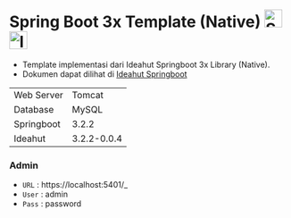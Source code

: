# Spring Boot 3x Template (Native) <img height="32" src="https://avatars.githubusercontent.com/u/317776?s=48&v=4" alt="Spring"> <img height="32" src="https://raw.githubusercontent.com/ideahut-apps-team/ideahut-springboot-docs/main/docs/images/logo.png" alt="Ideahut">

- Template implementasi dari Ideahut Springboot 3x Library (Native).
- Dokumen dapat dilihat di [Ideahut Springboot](https://github.com/ideahut-apps-team/ideahut-springboot-docs/)

|     |     |
| ---      | ---       |
| Web Server  | Tomcat  |
| Database  | MySQL  |
| Springboot  | 3.2.2  |
| Ideahut  | 3.2.2-0.0.4  |

### Admin
- `URL`  : https://localhost:5401/_
- `User` : admin
- `Pass` : password

